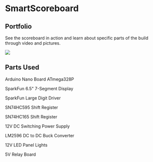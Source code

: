 # SmartScoreboard

## Portfolio
See the scoreboard in action and learn about specific parts of the build through video and pictures.

[![](https://gyazo.com/5e4a98e57bfb64382f11c4c1757f6f6a)](https://github.com/pat-stach/FPGA_Space_Invaders/blob/master/docs/FPGA%20Space%20Invaders%20Final%20Report.pdf "Final Lab Report")
## Parts Used
Arduino Nano Board ATmega328P

SparkFun 6.5" 7-Segment Display

SparkFun Large Digit Driver

SN74HC595 Shift Register

SN74HC165 Shift Register

12V DC Switching Power Supply

LM2596 DC to DC Buck Converter 

12V LED Panel Lights

5V Relay Board


